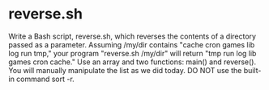 # reverse.sh

Write a Bash script, reverse.sh, which reverses the contents of a directory passed as a parameter. Assuming /my/dir contains "cache cron games lib log run tmp," your program "reverse.sh /my/dir" will return "tmp run log lib games cron cache." Use an array and two functions: main() and reverse(). You will manually manipulate the list as we did today. DO NOT use the built-in command sort -r.
